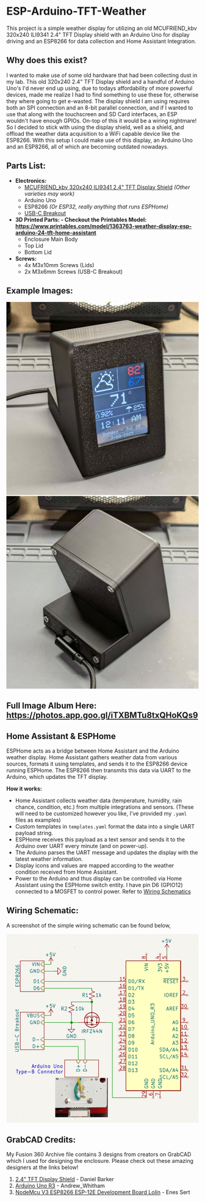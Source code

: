 # ESP-Arduino-TFT-Weather
This project is a simple weather display for utilizing an old MCUFRIEND_kbv 320x240 ILI9341 2.4" TFT Display shield with an Arduino Uno for display driving and an ESP8266 for data collection and Home Assistant Integration.

## Why does this exist?
I wanted to make use of some old hardware that had been collecting dust in my lab. This old 320x240 2.4" TFT Display shield and a handful of Arduino Uno's I'd never end up using, due to todays affordability of more powerful devices, made me realize I had to find something to use these for, otherwise they where going to get e-wasted. The display shield I am using requires both an SPI connection and an 8-bit parallel connection, and if I wanted to use that along with the touchscreen and SD Card interfaces, an ESP wouldn't have enough GPIOs. On-top of this it would be a wiring nightmare! So I decided to stick with using the display shield, well as a shield, and offload the weather data acquisition to a WiFi capable device like the ESP8266. With this setup I could make use of this display, an Arduino Uno and an ESP8266, all of which are becoming outdated nowadays.

## Parts List:
- **Electronics:**
  - [MCUFRIEND_kbv 320x240 ILI9341 2.4" TFT Display Shield](https://www.aliexpress.us/item/3256808536298899.html) *(Other varieties may work)*
  - Arduino Uno
  - ESP8266 *(Or ESP32, really anything that runs ESPHome)*
  - [USB-C Breakout](https://www.sparkfun.com/sparkfun-usb-c-breakout.html)
- **3D Printed Parts: - Checkout the Printables Model: https://www.printables.com/model/1363763-weather-display-esp-arduino-24-tft-home-assistant**
  - Enclosure Main Body
  - Top Lid
  - Bottom Lid
- **Screws:**
  - 4x M3x10mm Screws (Lids)
  - 2x M3x6mm Screws (USB-C Breakout)

## Example Images:
![Front of Device](https://github.com/jwidess/ESP-Arduino-TFT-Weather/blob/main/finished_front.jpg?raw=true)
![Rear of Device](https://github.com/jwidess/ESP-Arduino-TFT-Weather/blob/main/finished_rear.jpg?raw=true)

## Full Image Album Here: https://photos.app.goo.gl/iTXBMTu8txQHoKQs9

## Home Assistant & ESPHome
ESPHome acts as a bridge between Home Assistant and the Arduino weather display. Home Assistant gathers weather data from various sources, formats it using templates, and sends it to the ESP8266 device running ESPHome. The ESP8266 then transmits this data via UART to the Arduino, which updates the TFT display.

**How it works:**
- Home Assistant collects weather data (temperature, humidity, rain chance, condition, etc.) from multiple integrations and sensors. (These will need to be customized however you like, I've provided my `.yaml` files as examples)
- Custom templates in `templates.yaml` format the data into a single UART payload string.
- ESPHome receives this payload as a text sensor and sends it to the Arduino over UART every minute (and on power-up).
- The Arduino parses the UART message and updates the display with the latest weather information.
- Display icons and values are mapped according to the weather condition received from Home Assistant.
- Power to the Arduino and thus display can be controlled via Home Assistant using the ESPHome switch entity. I have pin D6 (GPIO12) connected to a MOSFET to control power. Refer to [Wiring Schematics](#Wiring-Schematic)


## Wiring Schematic:
A screenshot of the simple wiring schematic can be found below,

![Wiring Schematic Image](https://github.com/jwidess/ESP-Arduino-TFT-Weather/blob/main/Schematics/schematic_image.png?raw=true)

## GrabCAD Credits:

My Fusion 360 Archive file contains 3 designs from creators on GrabCAD which I used for designing the enclosure. Please check out these amazing designers at the links below!

1.  [2.4" TFT Display Shield](https://grabcad.com/library/2-4-tft-display-shield-1) - Daniel Barker
2.  [Arduino Uno R3](https://grabcad.com/library/arduino-uno-r3-1) - Andrew\_Whitham
3.  [NodeMcu V3 ESP8266 ESP-12E Development Board Lolin](https://grabcad.com/library/nodemcu-v3-esp8266-esp-12e-development-board-lolin-1) - Enes Sert
